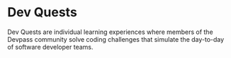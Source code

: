 # Dev Quests

Dev Quests are individual learning experiences where members of the Devpass community solve coding challenges that simulate the day-to-day of software developer teams.
